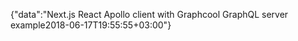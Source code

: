 {"data":"Next.js React Apollo client with Graphcool GraphQL server example2018-06-17T19:55:55+03:00"}
